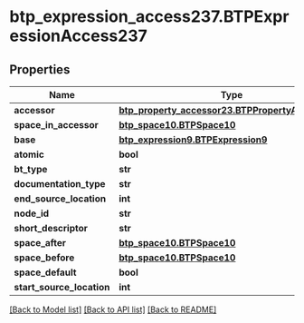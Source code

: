 # btp_expression_access237.BTPExpressionAccess237

## Properties
Name | Type | Description | Notes
------------ | ------------- | ------------- | -------------
**accessor** | [**btp_property_accessor23.BTPPropertyAccessor23**](BTPPropertyAccessor23.md) |  | [optional] 
**space_in_accessor** | [**btp_space10.BTPSpace10**](BTPSpace10.md) |  | [optional] 
**base** | [**btp_expression9.BTPExpression9**](BTPExpression9.md) |  | [optional] 
**atomic** | **bool** |  | [optional] 
**bt_type** | **str** |  | [optional] 
**documentation_type** | **str** |  | [optional] 
**end_source_location** | **int** |  | [optional] 
**node_id** | **str** |  | [optional] 
**short_descriptor** | **str** |  | [optional] 
**space_after** | [**btp_space10.BTPSpace10**](BTPSpace10.md) |  | [optional] 
**space_before** | [**btp_space10.BTPSpace10**](BTPSpace10.md) |  | [optional] 
**space_default** | **bool** |  | [optional] 
**start_source_location** | **int** |  | [optional] 

[[Back to Model list]](../README.md#documentation-for-models) [[Back to API list]](../README.md#documentation-for-api-endpoints) [[Back to README]](../README.md)


